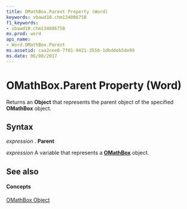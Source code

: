 ```yaml
---
title: OMathBox.Parent Property (Word)
keywords: vbawd10.chm134086758
f1_keywords:
- vbawd10.chm134086758
ms.prod: word
api_name:
- Word.OMathBox.Parent
ms.assetid: caa2cee0-7f01-9421-3556-1dbddeb5de99
ms.date: 06/08/2017
---
```



# OMathBox.Parent Property (Word)

Returns an  **Object** that represents the parent object of the specified **OMathBox** object.


## Syntax

 _expression_ . **Parent**

 _expression_ A variable that represents a **[OMathBox](Word.OMathBox.md)** object.


## See also


#### Concepts


[OMathBox Object](Word.OMathBox.md)

